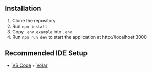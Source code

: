 
## Installation
1. Clone the repository
1. Run `npm install`
1. Copy `.env.example` into `.env`
1. Run `npm run dev` to start the application at http://localhost:3000


## Recommended IDE Setup
- [VS Code](https://code.visualstudio.com/) + [Volar](https://marketplace.visualstudio.com/items?itemName=Vue.volar)
